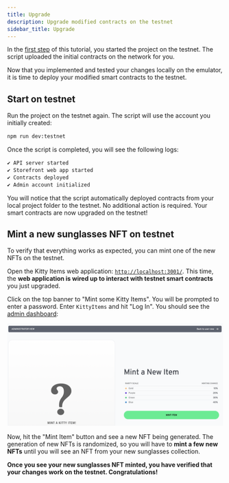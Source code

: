 ```yaml
---
title: Upgrade
description: Upgrade modified contracts on the testnet
sidebar_title: Upgrade
---
```


In the [first step](/kitty-items/start/) of this tutorial, you started the project on the testnet. The script uploaded the initial contracts on the network for you.

Now that you implemented and tested your changes locally on the emulator, it is time to deploy your modified smart contracts to the testnet.

## Start on testnet

Run the project on the testnet again. The script will use the account you initially created:

```sh
npm run dev:testnet
```

Once the script is completed, you will see the following logs:

```sh
✔ API server started
✔ Storefront web app started
✔ Contracts deployed
✔ Admin account initialized
```

You will notice that the script automatically deployed contracts from your local project folder to the testnet. No additional action is required. Your smart contracts are now upgraded on the testnet!

## Mint a new sunglasses NFT on testnet

To verify that everything works as expected, you can mint one of the new NFTs on the testnet.

Open the Kitty Items web application: [`http://localhost:3001/`](http://localhost:3001/). This time, the **web application is wired up to interact with testnet smart contracts** you just upgraded.

Click on the top banner to "Mint some Kitty Items". You will be prompted to enter a password. Enter `KittyItems` and hit "Log In". You should see the [admin dashboard](http://localhost:3001/admin/mint/):

![admin-ui](admin-ui.png)

Now, hit the "Mint Item" button and see a new NFT being generated. The generation of new NFTs is randomized, so you will have to **mint a few new NFTs** until you will see an NFT from your new sunglasses collection.

**Once you see your new sunglasses NFT minted, you have verified that your changes work on the testnet. Congratulations!**
